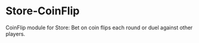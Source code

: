 # Store-CoinFlip
CoinFlip module for Store: Bet on coin flips each round or duel against other players.
